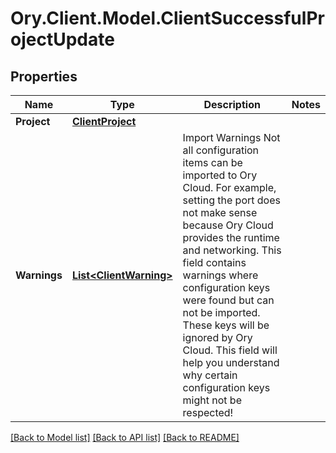 # Ory.Client.Model.ClientSuccessfulProjectUpdate

## Properties

Name | Type | Description | Notes
------------ | ------------- | ------------- | -------------
**Project** | [**ClientProject**](ClientProject.md) |  | 
**Warnings** | [**List&lt;ClientWarning&gt;**](ClientWarning.md) | Import Warnings  Not all configuration items can be imported to Ory Cloud. For example, setting the port does not make sense because Ory Cloud provides the runtime and networking.  This field contains warnings where configuration keys were found but can not be imported. These keys will be ignored by Ory Cloud. This field will help you understand why certain configuration keys might not be respected! | 

[[Back to Model list]](../README.md#documentation-for-models) [[Back to API list]](../README.md#documentation-for-api-endpoints) [[Back to README]](../README.md)

